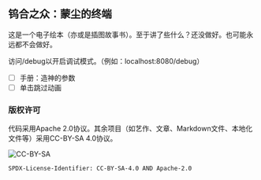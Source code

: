 ## 钨合之众：蒙尘的终端

这是一个电子绘本（亦或是插图故事书）。至于讲了些什么？还没做好。也可能永远都不会做好。

访问/debug以开启调试模式。（例如：localhost:8080/debug）

- [ ] 手册：造神的参数
- [ ] 单击跳过动画

### 版权许可

代码采用Apache 2.0协议。其余项目（如艺作、文章、Markdown文件、本地化文件等）采用CC-BY-SA 4.0协议。

![CC-BY-SA](https://upload.wikimedia.org/wikipedia/commons/e/e5/CC_BY-SA_icon.svg)

`SPDX-License-Identifier: CC-BY-SA-4.0 AND Apache-2.0`